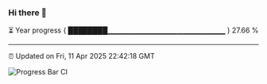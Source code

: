 ### Hi there 👋

⏳ Year progress { ████████▁▁▁▁▁▁▁▁▁▁▁▁▁▁▁▁▁▁▁▁▁▁ } 27.66 %

---

⏰ Updated on Fri, 11 Apr 2025 22:42:18 GMT

![Progress Bar CI](https://github.com/IshwaranRudhara/GIT-ACTION/workflows/Progress%20Bar%20CI/badge.svg)
